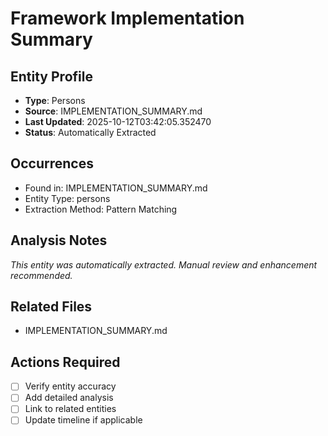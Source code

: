 # Framework Implementation Summary

## Entity Profile
- **Type**: Persons
- **Source**: IMPLEMENTATION_SUMMARY.md
- **Last Updated**: 2025-10-12T03:42:05.352470
- **Status**: Automatically Extracted

## Occurrences
- Found in: IMPLEMENTATION_SUMMARY.md
- Entity Type: persons
- Extraction Method: Pattern Matching

## Analysis Notes
*This entity was automatically extracted. Manual review and enhancement recommended.*

## Related Files
- IMPLEMENTATION_SUMMARY.md

## Actions Required
- [ ] Verify entity accuracy
- [ ] Add detailed analysis
- [ ] Link to related entities
- [ ] Update timeline if applicable
